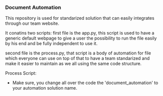 ### Document Automation
This repository is used for standarized solution that can easily integrates through our team website.

It conatins two scripts: 
first file is the app.py, this script is used to have a generic default webpage to give a user the possibility to run the file easily by his end and be fully independent to use it.

second file is the process.py, that script is a body of automation for file which everyone can use on top of that to have a team standarized and make it easier to maintain as we all using the same code structure.

Process Script:
- Make sure, you change all over the code the 'document_automation' to your automation solution name.
